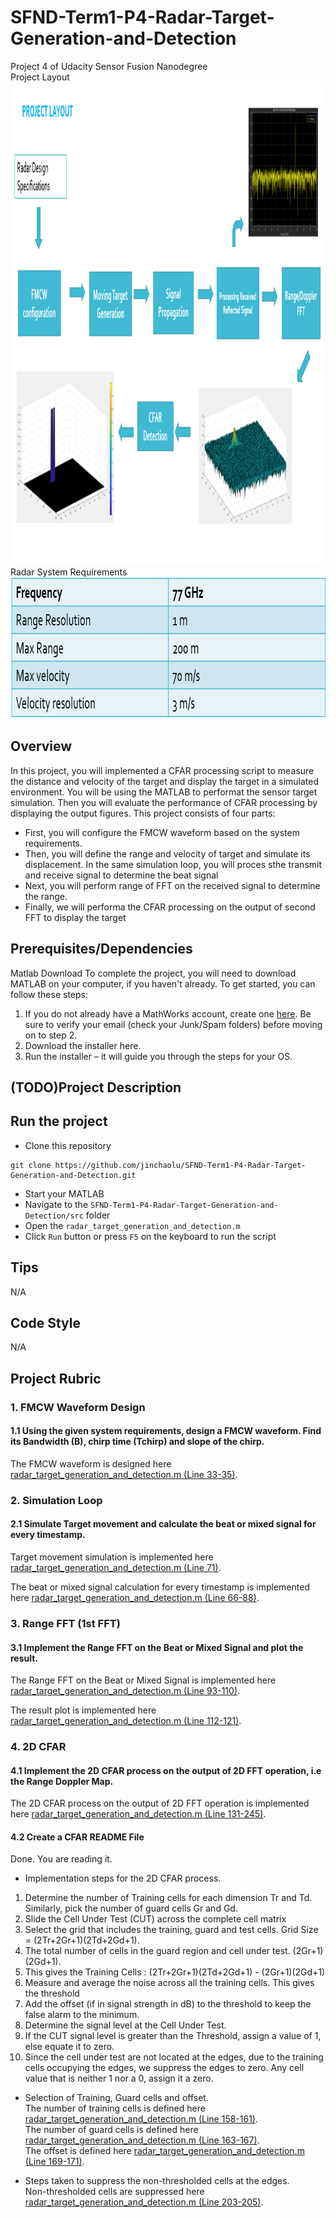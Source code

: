 # SFND-Term1-P4-Radar-Target-Generation-and-Detection
Project 4 of Udacity Sensor Fusion Nanodegree  
Project Layout  
<img src="images/Project_Layout.png" width="1359" height="772" />
Radar System Requirements  
<img src="images/Radar_System_Requirements.png" width="829" height="226" />

## Overview  
In this project, you will implemented a CFAR processing script to measure the distance and velocity of the target and display the target in a simulated environment. You will be using the MATLAB to performat the sensor target simulation. Then you will evaluate the performance of CFAR processing by displaying the output figures.  This project consists of four parts:  

* First, you will configure the FMCW waveform based on the system requirements.
* Then, you will define the range and velocity of target and simulate its displacement. In the same simulation loop, you will proces sthe transmit and receive signal to determine the beat signal
* Next, you will perform range of FFT on the received signal to determine the range.
* Finally, we will performa the CFAR processing on the output of second FFT to display the target

## Prerequisites/Dependencies  
Matlab Download
To complete the project, you will need to download MATLAB on your computer, if you haven't already. To get started, you can follow these steps:

1. If you do not already have a MathWorks account, create one [here](https://www.mathworks.com/mwaccount/register). Be sure to verify your email (check your Junk/Spam folders) before moving on to step 2.
2. Download the installer here.
3. Run the installer – it will guide you through the steps for your OS.

## (TODO)Project Description  
## Run the project  
* Clone this repository  
```
git clone https://github.com/jinchaolu/SFND-Term1-P4-Radar-Target-Generation-and-Detection.git
```
* Start your MATLAB
* Navigate to the `SFND-Term1-P4-Radar-Target-Generation-and-Detection/src` folder  
* Open the `radar_target_generation_and_detection.m`  
* Click `Run` button or press `F5` on the keyboard to run the script

## Tips  
N/A  

## Code Style  
N/A  

## Project Rubric  
### 1. FMCW Waveform Design  
#### 1.1 Using the given system requirements, design a FMCW waveform. Find its Bandwidth (B), chirp time (Tchirp) and slope of the chirp.  
The FMCW waveform is designed here [radar_target_generation_and_detection.m (Line 33-35)](./src/radar_target_generation_and_detection.m#L33-L35).  

### 2. Simulation Loop  
#### 2.1 Simulate Target movement and calculate the beat or mixed signal for every timestamp.  
Target movement simulation is implemented here [radar_target_generation_and_detection.m (Line 71)](./src/radar_target_generation_and_detection.m#L71).  

The beat or mixed signal calculation for every timestamp is implemented here [radar_target_generation_and_detection.m (Line 66-88)](./src/radar_target_generation_and_detection.m#L66-L88).  

### 3. Range FFT (1st FFT)  
#### 3.1 Implement the Range FFT on the Beat or Mixed Signal and plot the result.  
The Range FFT on the Beat or Mixed Signal is implemented here [radar_target_generation_and_detection.m (Line 93-110)](./src/radar_target_generation_and_detection.m#L93-L110).  

The result plot is implemented here [radar_target_generation_and_detection.m (Line 112-121)](./src/radar_target_generation_and_detection.m#L112-L121).  

### 4. 2D CFAR  
#### 4.1 Implement the 2D CFAR process on the output of 2D FFT operation, i.e the Range Doppler Map.  
The 2D CFAR process on the output of 2D FFT operation is implemented here [radar_target_generation_and_detection.m (Line 131-245)](./src/radar_target_generation_and_detection.m#L131-L245).  

#### 4.2 Create a CFAR README File  
Done. You are reading it.  

* Implementation steps for the 2D CFAR process.  
1. Determine the number of Training cells for each dimension Tr and Td. Similarly, pick the number of guard cells Gr and Gd.  
2. Slide the Cell Under Test (CUT) across the complete cell matrix  
3. Select the grid that includes the training, guard and test cells. Grid Size = (2Tr+2Gr+1)(2Td+2Gd+1).  
4. The total number of cells in the guard region and cell under test. (2Gr+1)(2Gd+1).  
5. This gives the Training Cells : (2Tr+2Gr+1)(2Td+2Gd+1) - (2Gr+1)(2Gd+1)  
6. Measure and average the noise across all the training cells. This gives the threshold  
7. Add the offset (if in signal strength in dB) to the threshold to keep the false alarm to the minimum.  
8. Determine the signal level at the Cell Under Test.  
9. If the CUT signal level is greater than the Threshold, assign a value of 1, else equate it to zero.  
10. Since the cell under test are not located at the edges, due to the training cells occupying the edges, we suppress the edges to zero. Any cell value that is neither 1 nor a 0, assign it a zero.  

* Selection of Training, Guard cells and offset.  
The number of training cells is defined here [radar_target_generation_and_detection.m (Line 158-161)](./src/radar_target_generation_and_detection.m#L158-L161).  
The number of guard cells is defined here [radar_target_generation_and_detection.m (Line 163-167)](./src/radar_target_generation_and_detection.m#L163-L167).  
The offset is defined here [radar_target_generation_and_detection.m (Line 169-171)](./src/radar_target_generation_and_detection.m#L169-L171).  

* Steps taken to suppress the non-thresholded cells at the edges.  
Non-thresholded cells are suppressed here [radar_target_generation_and_detection.m (Line 203-205)](./src/radar_target_generation_and_detection.m#L203-L205).  